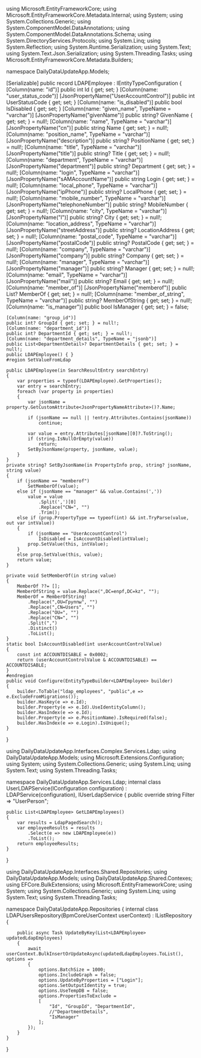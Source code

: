 
using Microsoft.EntityFrameworkCore;
using Microsoft.EntityFrameworkCore.Metadata.Internal;
using System;
using System.Collections.Generic;
using System.ComponentModel.DataAnnotations;
using System.ComponentModel.DataAnnotations.Schema;
using System.DirectoryServices.Protocols;
using System.Linq;
using System.Reflection;
using System.Runtime.Serialization;
using System.Text;
using System.Text.Json.Serialization;
using System.Threading.Tasks;
using Microsoft.EntityFrameworkCore.Metadata.Builders;

namespace DailyDataUpdateApp.Models;


[Serializable]
public record LDAPEmployee : IEntityTypeConfiguration<LDAPEmployee>
{
    [Column(name: "id")]
    public int Id { get; set; }
    [Column(name: "user_status_code")]
    [JsonPropertyName("UserAccountControl")]
    public int UserStatusCode { get; set; }
    [Column(name: "is_disabled")]
    public bool IsDisabled { get; set; }
    [Column(name: "given_name", TypeName = "varchar")]
    [JsonPropertyName("givenName")]
    public string? GivenName { get; set; } = null!;
    [Column(name: "name", TypeName = "varchar")]
    [JsonPropertyName("cn")]
    public string Name { get; set; } = null!;
    [Column(name: "position_name", TypeName = "varchar")]
    [JsonPropertyName("description")]
    public string? PositionName { get; set; } = null!;
    [Column(name: "title", TypeName = "varchar")]
    [JsonPropertyName("title")]
    public string? Title { get; set; } = null!;
    [Column(name: "department", TypeName = "varchar")]
    [JsonPropertyName("department")]
    public string? Department { get; set; } = null!;
    [Column(name: "login", TypeName = "varchar")]
    [JsonPropertyName("sAMAccountName")]
    public string Login { get; set; } = null!;
    [Column(name: "local_phone", TypeName = "varchar")]
    [JsonPropertyName("ipPhone")]
    public string? LocalPhone { get; set; } = null!;
    [Column(name: "mobile_number", TypeName = "varchar")]
    [JsonPropertyName("telephoneNumber")]
    public string? MobileNumber { get; set; } = null!;
    [Column(name: "city", TypeName = "varchar")]
    [JsonPropertyName("l")]
    public string? City { get; set; } = null!;
    [Column(name: "location_address", TypeName = "varchar")]
    [JsonPropertyName("streetAddress")]
    public string? LocationAddress { get; set; } = null!;
    [Column(name: "postal_code", TypeName = "varchar")]
    [JsonPropertyName("postalCode")]
    public string? PostalCode { get; set; } = null!;
    [Column(name: "company", TypeName = "varchar")]
    [JsonPropertyName("company")]
    public string? Company { get; set; } = null!;
    [Column(name: "manager", TypeName = "varchar")]
    [JsonPropertyName("manager")]
    public string? Manager { get; set; } = null!;
    [Column(name: "email", TypeName = "varchar")]
    [JsonPropertyName("mail")]
    public string? Email { get; set; } = null!;
    [Column(name: "member_of")]
    [JsonPropertyName("memberof")]
    public List<string>? MemberOf { get; set; } = null!;
    [Column(name: "member_of_string", TypeName = "varchar")]
    public string? MemberOfString { get; set; } = null!;
    [Column(name: "is_manager")]
    public bool IsManager { get; set; } = false;

    [Column(name: "group_id")]
    public int? GroupId { get; set; } = null!;
    [Column(name: "department_id")]
    public int? DepartmentId { get; set; } = null!;
    [Column(name: "department_details", TypeName = "jsonb")]
    public List<DepartmentDetail>? DepartmentDetails { get; set; } = null!;
    public LDAPEmployee() { }
    #region SetValueFromLdap

    public LDAPEmployee(in SearchResultEntry searchEntry)
    {
        var properties = typeof(LDAPEmployee).GetProperties();
        var entry = searchEntry;
        foreach (var property in properties)
        {
            var jsonName = property.GetCustomAttribute<JsonPropertyNameAttribute>()?.Name;

            if (jsonName == null || !entry.Attributes.Contains(jsonName))
                continue;

            var value = entry.Attributes[jsonName][0]?.ToString();
            if (string.IsNullOrEmpty(value))
                return;
            SetByJsonName(property, jsonName, value);
        }
    }
    private string? SetByJsonName(in PropertyInfo prop, string? jsonName, string value)
    {
        if (jsonName == "memberof")
            SetMemberOf(value);
        else if (jsonName == "manager" && value.Contains(','))
            value = value
                .Split(',')[0]
                .Replace("CN=", "")
                .Trim();
        else if (prop.PropertyType == typeof(int) && int.TryParse(value, out var intValue))
        {
            if (jsonName == "UserAccountControl")
                IsDisabled = IsAccountDisabled(intValue);
            prop.SetValue(this, intValue);
        }
        else prop.SetValue(this, value);
        return value;
    }

    private void SetMemberOf(in string value)
    {
        MemberOf ??= [];
        MemberOfString = value.Replace(",DC=enpf,DC=kz", "");
        MemberOf = MemberOfString!
            .Replace(",OU=Группы", "")
            .Replace(",CN=Users", "")
            .Replace("OU=", "")
            .Replace("CN=", "")
            .Split(",")
            .Distinct()
            .ToList();
    }
    static bool IsAccountDisabled(int userAccountControlValue)
    {
        const int ACCOUNTDISABLE = 0x0002;
        return (userAccountControlValue & ACCOUNTDISABLE) == ACCOUNTDISABLE;
    }
    #endregion
    public void Configure(EntityTypeBuilder<LDAPEmployee> builder)
    {
        builder.ToTable("ldap_employees", "public",e => e.ExcludeFromMigrations());
        builder.HasKey(e => e.Id);
        builder.Property(e => e.Id).UseIdentityColumn();
        builder.HasIndex(e => e.Id);
        builder.Property(e => e.PositionName).IsRequired(false);
        builder.HasIndex(e => e.Login).IsUnique();
    }
}

using DailyDataUpdateApp.Interfaces.Complex.Services.Ldap;
using DailyDataUpdateApp.Models;
using Microsoft.Extensions.Configuration;
using System;
using System.Collections.Generic;
using System.Linq;
using System.Text;
using System.Threading.Tasks;

namespace DailyDataUpdateApp.Services.Ldap;
internal class UserLDAPService(IConfiguration configuration) : LDAPService(configuration), IUserLdapService
{
    public override string Filter => "UserPerson";

    public List<LDAPEmployee> GetLDAPEmployees()
    {
        var results = LdapPagedSearch();
        var employeeResults = results
            .Select(e => new LDAPEmployee(e))
            .ToList();
        return employeeResults;
    }
}

using DailyDataUpdateApp.Interfaces.Shared.Repositories;
using DailyDataUpdateApp.Models;
using DailyDataUpdateApp.Shared.Contexes;
using EFCore.BulkExtensions;
using Microsoft.EntityFrameworkCore;
using System;
using System.Collections.Generic;
using System.Linq;
using System.Text;
using System.Threading.Tasks;

namespace DailyDataUpdateApp.Repositories
{
    internal class LDAPUsersRepository(BpmCoreUserContext userContext) : IListRepository<LDAPEmployee>
    {
        
        public async Task UpdateByKey(List<LDAPEmployee> updatedLdapEmployees)
        {
            await userContext.BulkInsertOrUpdateAsync(updatedLdapEmployees.ToList(), options =>
            {
                options.BatchSize = 1000;
                options.IncludeGraph = false;
                options.UpdateByProperties = ["Login"];
                options.SetOutputIdentity = true;
                options.UseTempDB = false;
                options.PropertiesToExclude =
                [
                    "Id", "GroupId", "DepartmentId",
                    //"DepartmentDetails",
                    "IsManager"
                ];
            });
        }
    }
}


